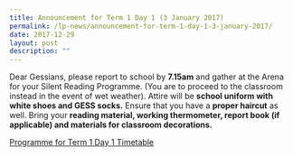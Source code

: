 ```yaml
---
title: Announcement for Term 1 Day 1 (3 January 2017)
permalink: /lp-news/announcement-for-term-1-day-1-3-january-2017/
date: 2017-12-29
layout: post
description: ""
---
```

Dear Gessians, please report to school by **7.15am** and gather at the Arena for your Silent Reading Programme. (You are to proceed to the classroom instead in the event of wet weather). Attire will be **school uniform with white shoes and GESS socks.** Ensure that you have a **proper haircut** as well. Bring your **reading material, working thermometer, report book (if applicable) and materials for classroom decorations.**

[Programme for Term 1 Day 1 Timetable ](/files/Programme-for-2017-Term-1-Day-1-1.pdf)